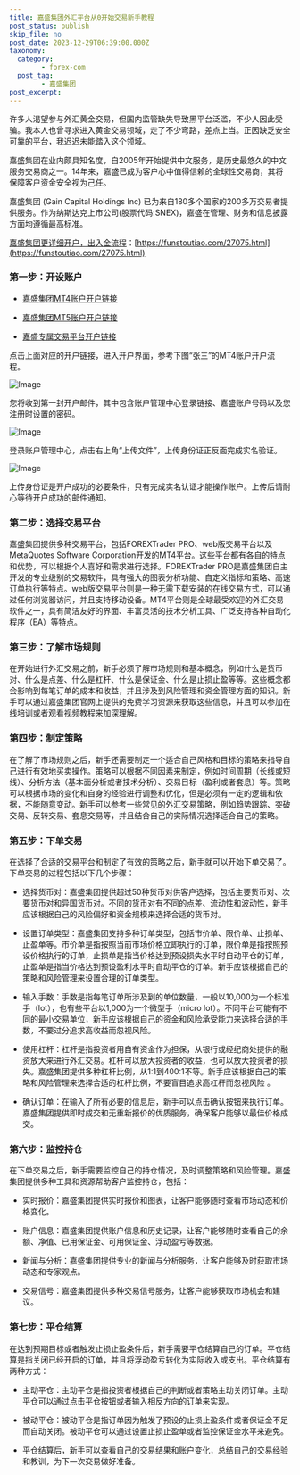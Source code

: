 ```yaml
---
title: 嘉盛集团外汇平台从0开始交易新手教程
post_status: publish
skip_file: no
post_date: 2023-12-29T06:39:00.000Z
taxonomy:
  category:
        - forex-com
  post_tag:
        - 嘉盛集团
post_excerpt: 
---
```

许多人渴望参与外汇黄金交易，但国内监管缺失导致黑平台泛滥，不少人因此受骗。我本人也曾寻求进入黄金交易领域，走了不少弯路，差点上当。正因缺乏安全可靠的平台，我迟迟未能踏入这个领域。

嘉盛集团在业内颇具知名度，自2005年开始提供中文服务，是历史最悠久的中文服务交易商之一。14年来，嘉盛已成为客户心中值得信赖的全球性交易商，其将保障客户资金安全视为己任。

嘉盛集团 (Gain Capital Holdings Inc) 已为来自180多个国家的200多万交易者提供服务。作为纳斯达克上市公司(股票代码:SNEX)，嘉盛在管理、财务和信息披露方面均遵循最高标准。

[嘉盛集团更详细开户，出入金流程](https://funstoutiao.com/27075.html)：[https://funstoutiao.com/27075.html](https://funstoutiao.com/27075.html)

### 第一步：开设账户

* [嘉盛集团MT4账户开户链接](https://s.ssgg.net/jsmt4)

* [嘉盛集团MT5账户开户链接](https://s.ssgg.net/jsmt5)

* [嘉盛专属交易平台开户链接](https://s.ssgg.net/js)

点击上面对应的开户链接，进入开户界面，参考下图“张三”的MT4账户开户流程。

![Image](https://prod-files-secure.s3.us-west-2.amazonaws.com/39ed1227-6d7d-4570-be36-9ccd4a2c4241/7a167aea-686b-400d-af59-4e18eb607a40/640.png?X-Amz-Algorithm=AWS4-HMAC-SHA256&X-Amz-Content-Sha256=UNSIGNED-PAYLOAD&X-Amz-Credential=ASIAZI2LB466QECOJXVX%2F20250422%2Fus-west-2%2Fs3%2Faws4_request&X-Amz-Date=20250422T041310Z&X-Amz-Expires=3600&X-Amz-Security-Token=IQoJb3JpZ2luX2VjEEQaCXVzLXdlc3QtMiJIMEYCIQD1TsIZQ6u91ihFTdSQMRAFwQXEvDHEeb1ynQXYG22segIhAL%2Bj6DrvmTCe%2BCEFlHwffrcwVYkbOnDswdbhEQJjy0SJKogECM3%2F%2F%2F%2F%2F%2F%2F%2F%2F%2FwEQABoMNjM3NDIzMTgzODA1IgxmgWxCzhGrWCBYOR4q3APMFij9%2BTYdL5yWrk8ymjDSleVD1yTEqPM1j6%2B7S2%2FPHzwpj7JBHZRZ5Rzor2a91WbWrKnhDFoPmsPjIpNSD4FULx9AJZSDqC9mFthhd3fqXiSTd6J88MtLYUpm44bBv2Nv8xOpUWrirZxePfHSHRqKaxLruIybWShKFJofIbgVptoh%2BjNO36Cjy4qAZ4Kp5SyDP0cZBV9fu9mx2dXb5h36HVEf2wgsZmrLGCVOSTDorpmwWm0XZRQW%2BKcYPiejHZX1XEI5nwZ0nz%2FdNbVu8TgDX31jeLEerRtie9LIwvEcH%2BZ4rOmxs3UpzqW8WxCkWfBrVi%2FIgaabuT1WH9HwjNyhCgrvLhoQyteeW9tG2UsyXBRC7mdw%2BDL%2B%2BP8rHwOSvBuEa2hnNrniBS8YZ%2FGKq09llZnjTs6oPAfc7WqkgFhVkoc%2FC9LXti%2F8ZMiE8QwYmbTSHtXFy4i9VfnZ1cwwExOPzvJVyAHprpXjF0OLYFdUQLFw%2B4oEt77Xp3%2BuSzCtI50mlOPFbEjwaDykXBJ1FzoMtugxnTXQCDunb7OtSr2lHDxHxHYDrg26N7zucUG1wqjd%2FeZQALFQnAIoFVcQLsjtr4lXdJmWS61Zd1YhK3iR0j890lQrFvOhLqC%2ByzD9oJzABjqkAXWZ6mzId6%2FUAT0p%2B3whEmsOWoWkQbp7WSTu7%2BpzAHRmewnTOSayYus1UWVbfkIL7%2F9n0oKcp4jxYz4TEve%2BfNl1ixW4k3ebSERafbCSs4%2BFcKDzWGwuNeglliEMfANYCIVzsDddA9uX517L3%2Fj09z0XqVD%2FDbd946s72uBzMNAUjW7aHzfD%2F93bjHLT0uWp9bhtF6TjceIZOEby8v3HZYu%2FLWcq&X-Amz-Signature=80ecdd55be1b7dcece895adbbb803f28c5c042779ebb86dd1477826ee607c0d7&X-Amz-SignedHeaders=host&x-id=GetObject)

您将收到第一封开户邮件，其中包含账户管理中心登录链接、嘉盛账户号码以及您注册时设置的密码。

![Image](https://prod-files-secure.s3.us-west-2.amazonaws.com/39ed1227-6d7d-4570-be36-9ccd4a2c4241/eaa1c6b3-2877-4284-a0e1-530e222c27fb/image.png?X-Amz-Algorithm=AWS4-HMAC-SHA256&X-Amz-Content-Sha256=UNSIGNED-PAYLOAD&X-Amz-Credential=ASIAZI2LB466QECOJXVX%2F20250422%2Fus-west-2%2Fs3%2Faws4_request&X-Amz-Date=20250422T041310Z&X-Amz-Expires=3600&X-Amz-Security-Token=IQoJb3JpZ2luX2VjEEQaCXVzLXdlc3QtMiJIMEYCIQD1TsIZQ6u91ihFTdSQMRAFwQXEvDHEeb1ynQXYG22segIhAL%2Bj6DrvmTCe%2BCEFlHwffrcwVYkbOnDswdbhEQJjy0SJKogECM3%2F%2F%2F%2F%2F%2F%2F%2F%2F%2FwEQABoMNjM3NDIzMTgzODA1IgxmgWxCzhGrWCBYOR4q3APMFij9%2BTYdL5yWrk8ymjDSleVD1yTEqPM1j6%2B7S2%2FPHzwpj7JBHZRZ5Rzor2a91WbWrKnhDFoPmsPjIpNSD4FULx9AJZSDqC9mFthhd3fqXiSTd6J88MtLYUpm44bBv2Nv8xOpUWrirZxePfHSHRqKaxLruIybWShKFJofIbgVptoh%2BjNO36Cjy4qAZ4Kp5SyDP0cZBV9fu9mx2dXb5h36HVEf2wgsZmrLGCVOSTDorpmwWm0XZRQW%2BKcYPiejHZX1XEI5nwZ0nz%2FdNbVu8TgDX31jeLEerRtie9LIwvEcH%2BZ4rOmxs3UpzqW8WxCkWfBrVi%2FIgaabuT1WH9HwjNyhCgrvLhoQyteeW9tG2UsyXBRC7mdw%2BDL%2B%2BP8rHwOSvBuEa2hnNrniBS8YZ%2FGKq09llZnjTs6oPAfc7WqkgFhVkoc%2FC9LXti%2F8ZMiE8QwYmbTSHtXFy4i9VfnZ1cwwExOPzvJVyAHprpXjF0OLYFdUQLFw%2B4oEt77Xp3%2BuSzCtI50mlOPFbEjwaDykXBJ1FzoMtugxnTXQCDunb7OtSr2lHDxHxHYDrg26N7zucUG1wqjd%2FeZQALFQnAIoFVcQLsjtr4lXdJmWS61Zd1YhK3iR0j890lQrFvOhLqC%2ByzD9oJzABjqkAXWZ6mzId6%2FUAT0p%2B3whEmsOWoWkQbp7WSTu7%2BpzAHRmewnTOSayYus1UWVbfkIL7%2F9n0oKcp4jxYz4TEve%2BfNl1ixW4k3ebSERafbCSs4%2BFcKDzWGwuNeglliEMfANYCIVzsDddA9uX517L3%2Fj09z0XqVD%2FDbd946s72uBzMNAUjW7aHzfD%2F93bjHLT0uWp9bhtF6TjceIZOEby8v3HZYu%2FLWcq&X-Amz-Signature=3783ff2bd33e940c61775fe5f434f54a896ca51672a2576afa675612197d305c&X-Amz-SignedHeaders=host&x-id=GetObject)

登录账户管理中心，点击右上角“上传文件”，上传身份证正反面完成实名验证。

![Image](https://prod-files-secure.s3.us-west-2.amazonaws.com/39ed1227-6d7d-4570-be36-9ccd4a2c4241/54090639-09fc-46b4-a135-e0289f707147/image.png?X-Amz-Algorithm=AWS4-HMAC-SHA256&X-Amz-Content-Sha256=UNSIGNED-PAYLOAD&X-Amz-Credential=ASIAZI2LB466QECOJXVX%2F20250422%2Fus-west-2%2Fs3%2Faws4_request&X-Amz-Date=20250422T041310Z&X-Amz-Expires=3600&X-Amz-Security-Token=IQoJb3JpZ2luX2VjEEQaCXVzLXdlc3QtMiJIMEYCIQD1TsIZQ6u91ihFTdSQMRAFwQXEvDHEeb1ynQXYG22segIhAL%2Bj6DrvmTCe%2BCEFlHwffrcwVYkbOnDswdbhEQJjy0SJKogECM3%2F%2F%2F%2F%2F%2F%2F%2F%2F%2FwEQABoMNjM3NDIzMTgzODA1IgxmgWxCzhGrWCBYOR4q3APMFij9%2BTYdL5yWrk8ymjDSleVD1yTEqPM1j6%2B7S2%2FPHzwpj7JBHZRZ5Rzor2a91WbWrKnhDFoPmsPjIpNSD4FULx9AJZSDqC9mFthhd3fqXiSTd6J88MtLYUpm44bBv2Nv8xOpUWrirZxePfHSHRqKaxLruIybWShKFJofIbgVptoh%2BjNO36Cjy4qAZ4Kp5SyDP0cZBV9fu9mx2dXb5h36HVEf2wgsZmrLGCVOSTDorpmwWm0XZRQW%2BKcYPiejHZX1XEI5nwZ0nz%2FdNbVu8TgDX31jeLEerRtie9LIwvEcH%2BZ4rOmxs3UpzqW8WxCkWfBrVi%2FIgaabuT1WH9HwjNyhCgrvLhoQyteeW9tG2UsyXBRC7mdw%2BDL%2B%2BP8rHwOSvBuEa2hnNrniBS8YZ%2FGKq09llZnjTs6oPAfc7WqkgFhVkoc%2FC9LXti%2F8ZMiE8QwYmbTSHtXFy4i9VfnZ1cwwExOPzvJVyAHprpXjF0OLYFdUQLFw%2B4oEt77Xp3%2BuSzCtI50mlOPFbEjwaDykXBJ1FzoMtugxnTXQCDunb7OtSr2lHDxHxHYDrg26N7zucUG1wqjd%2FeZQALFQnAIoFVcQLsjtr4lXdJmWS61Zd1YhK3iR0j890lQrFvOhLqC%2ByzD9oJzABjqkAXWZ6mzId6%2FUAT0p%2B3whEmsOWoWkQbp7WSTu7%2BpzAHRmewnTOSayYus1UWVbfkIL7%2F9n0oKcp4jxYz4TEve%2BfNl1ixW4k3ebSERafbCSs4%2BFcKDzWGwuNeglliEMfANYCIVzsDddA9uX517L3%2Fj09z0XqVD%2FDbd946s72uBzMNAUjW7aHzfD%2F93bjHLT0uWp9bhtF6TjceIZOEby8v3HZYu%2FLWcq&X-Amz-Signature=acd9809a6c2369336f7a9c4c3e97c67c1ebba700635b60f9f9b88f64267521bf&X-Amz-SignedHeaders=host&x-id=GetObject)

上传身份证是开户成功的必要条件，只有完成实名认证才能操作账户。上传后请耐心等待开户成功的邮件通知。

### 第二步：选择交易平台

嘉盛集团提供多种交易平台，包括FOREXTrader PRO、web版交易平台以及MetaQuotes Software Corporation开发的MT4平台。这些平台都有各自的特点和优势，可以根据个人喜好和需求进行选择。FOREXTrader PRO是嘉盛集团自主开发的专业级别的交易软件，具有强大的图表分析功能、自定义指标和策略、高速订单执行等特点。web版交易平台则是一种无需下载安装的在线交易方式，可以通过任何浏览器访问，并且支持移动设备。MT4平台则是全球最受欢迎的外汇交易软件之一，具有简洁友好的界面、丰富灵活的技术分析工具、广泛支持各种自动化程序（EA）等特点。

### 第三步：了解市场规则

在开始进行外汇交易之前，新手必须了解市场规则和基本概念，例如什么是货币对、什么是点差、什么是杠杆、什么是保证金、什么是止损止盈等等。这些概念都会影响到每笔订单的成本和收益，并且涉及到风险管理和资金管理方面的知识。新手可以通过嘉盛集团官网上提供的免费学习资源来获取这些信息，并且可以参加在线培训或者观看视频教程来加深理解。

### 第四步：制定策略

在了解了市场规则之后，新手还需要制定一个适合自己风格和目标的策略来指导自己进行有效地买卖操作。策略可以根据不同因素来制定，例如时间周期（长线或短线）、分析方法（基本面分析或者技术分析）、交易目标（盈利或者套息）等。策略可以根据市场的变化和自身的经验进行调整和优化，但是必须有一定的逻辑和依据，不能随意变动。新手可以参考一些常见的外汇交易策略，例如趋势跟踪、突破交易、反转交易、套息交易等，并且结合自己的实际情况选择适合自己的策略。

### 第五步：下单交易

在选择了合适的交易平台和制定了有效的策略之后，新手就可以开始下单交易了。下单交易的过程包括以下几个步骤：

* 选择货币对：嘉盛集团提供超过50种货币对供客户选择，包括主要货币对、次要货币对和异国货币对。不同的货币对有不同的点差、流动性和波动性，新手应该根据自己的风险偏好和资金规模来选择合适的货币对。

* 设置订单类型：嘉盛集团支持多种订单类型，包括市价单、限价单、止损单、止盈单等。市价单是指按照当前市场价格立即执行的订单，限价单是指按照预设价格执行的订单，止损单是指当价格达到预设损失水平时自动平仓的订单，止盈单是指当价格达到预设盈利水平时自动平仓的订单。新手应该根据自己的策略和风险管理来设置合理的订单类型。

* 输入手数：手数是指每笔订单所涉及到的单位数量，一般以10,000为一个标准手（lot），也有些平台以1,000为一个微型手（micro lot）。不同平台可能有不同的最小交易单位，新手应该根据自己的资金和风险承受能力来选择合适的手数，不要过分追求高收益而忽视风险。

* 使用杠杆：杠杆是指投资者用自有资金作为担保，从银行或经纪商处提供的融资放大来进行外汇交易。杠杆可以放大投资者的收益，也可以放大投资者的损失。嘉盛集团提供多种杠杆比例，从1:1到400:1不等。新手应该根据自己的策略和风险管理来选择合适的杠杆比例，不要盲目追求高杠杆而忽视风险 。

* 确认订单：在输入了所有必要的信息后，新手可以点击确认按钮来执行订单。嘉盛集团提供即时成交和无重新报价的优质服务，确保客户能够以最佳价格成交。

### 第六步：监控持仓

在下单交易之后，新手需要监控自己的持仓情况，及时调整策略和风险管理。嘉盛集团提供多种工具和资源帮助客户监控持仓，包括：

* 实时报价：嘉盛集团提供实时报价和图表，让客户能够随时查看市场动态和价格变化。

* 账户信息：嘉盛集团提供账户信息和历史记录，让客户能够随时查看自己的余额、净值、已用保证金、可用保证金、浮动盈亏等数据。

* 新闻与分析：嘉盛集团提供专业的新闻与分析服务，让客户能够及时获取市场动态和专家观点。

* 交易信号：嘉盛集团提供多种交易信号服务，让客户能够获取市场机会和建议。

### 第七步：平仓结算

在达到预期目标或者触发止损止盈条件后，新手需要平仓结算自己的订单。平仓结算是指关闭已经开启的订单，并且将浮动盈亏转化为实际收入或支出。平仓结算有两种方式：

* 主动平仓：主动平仓是指投资者根据自己的判断或者策略主动关闭订单。主动平仓可以通过点击平仓按钮或者输入相反方向的订单来实现。

* 被动平仓：被动平仓是指订单因为触发了预设的止损止盈条件或者保证金不足而自动关闭。被动平仓可以通过设置止损止盈单或者监控保证金水平来避免。

* 平仓结算后，新手可以查看自己的交易结果和账户变化，总结自己的交易经验和教训，为下一次交易做好准备。